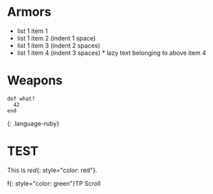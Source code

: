# Armors
* list 1 item 1
 * list 1 item 2 (indent 1 space)
  * list 1 item 3 (indent 2 spaces)
   * list 1 item 4  (indent 3 spaces)
    * lazy text belonging to above item 4

# Weapons
~~~
def what?
  42
end
~~~
{: .language-ruby}

# TEST

This is *red*{: style="color: red"}.

**!**{: style="color: green"}TP Scroll